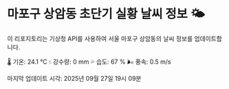 
# 마포구 상암동 초단기 실황 날씨 정보 🌤️

이 리포지토리는 기상청 API를 사용하여 서울 마포구 상암동의 날씨 정보를 업데이트합니다. 

🌡️ 기온: 24.1 ℃
💧 강수량: 0 mm
💦 습도: 67 %
🌬️ 풍속: 0.5 m/s

마지막 업데이트 시각: 2025년 09월 27일 19시 09분    
